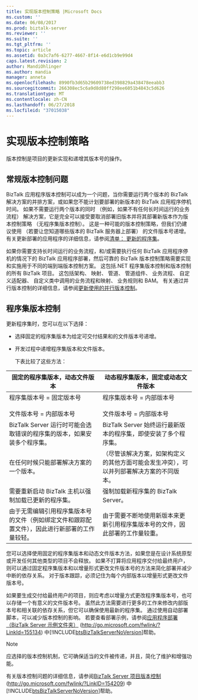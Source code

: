```yaml
---
title: 实现版本控制策略 |Microsoft Docs
ms.custom: ''
ms.date: 06/08/2017
ms.prod: biztalk-server
ms.reviewer: ''
ms.suite: ''
ms.tgt_pltfrm: ''
ms.topic: article
ms.assetid: 0a3c7af6-6277-4667-8f14-e6d1cb9e99d4
caps.latest.revision: 2
author: MandiOhlinger
ms.author: mandia
manager: anneta
ms.openlocfilehash: 8990fb3d65b29609738ed398829a438478eeabb3
ms.sourcegitcommit: 266308ec5c6a9d8d80ff298ee6051b4843c5d626
ms.translationtype: MT
ms.contentlocale: zh-CN
ms.lasthandoff: 06/27/2018
ms.locfileid: "37015038"
---
```

# <a name="implementing-a-versioning-strategy"></a>实现版本控制策略
版本控制是项目的更新实现和递增其版本号的操作。  
  
## <a name="general-versioning-issues"></a>常规版本控制问题  
 BizTalk 应用程序版本控制可以成为一个问题，当你需要运行两个版本的 BizTalk 解决方案的并排方案，或如果您不能计划要部署的新版本的 BizTalk 应用程序停机时间。 如果不需要运行两个版本的同时 （例如，如果不有任何长时间运行的业务流程） 解决方案，它是完全可以接受要取消部署旧版本并将其部署新版本作为版本控制策略 （无程序集版本控制）。 这是一种可能的版本控制策略，但我们仍建议使用 （若要让您知道哪些版本的 BizTalk 服务器上部署） 的文件版本号递增。 有关更新部署的应用程序的详细信息，请参阅[清单： 更新的程序集](../technical-guides/checklist-updating-an-assembly.md)。  
  
 如果你需要支持长时间运行的业务流程，和/或需要执行任何 BizTalk 应用程序停机的情况下的 BizTalk 应用程序部署，然后可靠的 BizTalk 版本控制策略需要实现和实施用于不同的端到端版本控制方案。 这包括.NET 程序集版本控制和版本控制的所有 BizTalk 项目。 这包括架构、 映射、 管道、 管道组件、 业务流程、 自定义适配器、 自定义类中调用的业务流程和映射、 业务规则和 BAM。 有关通过并行版本控制的详细信息，请参阅[更新使用的并行版本控制](../technical-guides/updating-using-side-by-side-versioning.md)。  
  
## <a name="versioning-an-assembly"></a>程序集版本控制  
 更新程序集时，您可以在以下选择：  
  
- 选择固定的程序集版本为给定可交付结果和的文件版本号递增。  
  
- 开发过程中递增程序集版本和文件版本。  
  
  下表比较了这些方法：  
  
|**固定的程序集版本，动态文件版本**|**动态程序集版本，固定或动态文件版本**|  
|------------------------------------------------------|-----------------------------------------------------------------|  
|程序集版本号 = 固定版本号<br /><br /> 文件版本号 = 内部版本号|程序集版本号 = 内部版本号<br /><br /> 文件版本号 = 内部版本号|  
|BizTalk Server 运行时可能会选取错误的程序集的版本，如果安装多个程序集。|BizTalk Server 始终运行最新版本的程序集，即使安装了多个程序集。|  
|在任何时候只能部署解决方案的一个版本。|（尽管该解决方案，如架构定义的其他方面可能会发生冲突），可以并列部署解决方案的不同版本。|  
|需要重新启动 BizTalk 主机以强制加载已更新的程序集。|强制加载新程序集的 BizTalk Server。|  
|由于无需编辑引用程序集版本号的文件（例如绑定文件和跟踪配置文件），因此进行新部署的工作量较轻。|由于需要不断地使用新版本来更新引用程序集版本号的文件，因此部署的工作量较重。|  
  
 您可以选择使用固定的程序集版本和动态文件版本方法，如果您是在设计系统原型或开发任何其他类型的项目不会释放。 如果不打算将应用程序交付给最终用户，则可以通过固定程序集版本和以增量形式更改文件版本号的方法来简化部署并减少中断的依存关系。 对于版本跟踪，必须记住为每个内部版本以增量形式更改文件版本号。  
  
 如果要生成交付给最终用户的项目，则应考虑以增量方式更改程序集版本号，也可以存储一个有意义的文件版本号。 虽然此方法需要进行更多的工作来修改内部版本号和相关联的依存关系，但它可以确保使用最新的程序集。 通过使用自动部署脚本，可以减少版本控制的影响。 若要查看部署示例，请参阅[应用程序部署 （BizTalk Server 示例文件夹）](http://go.microsoft.com/fwlink/?LinkId=155134) (<http://go.microsoft.com/fwlink/?LinkId=155134>) 中[!INCLUDE[btsBizTalkServerNoVersion](../includes/btsbiztalkservernoversion-md.md)]帮助。  
  
> [!NOTE]  
>  应选择的版本控制机制，它可确保适当的文件被传递，并且，简化了维护和增强功能。  
  
 有关版本控制问题的详细信息，请参阅[BizTalk Server 项目版本控制](http://go.microsoft.com/fwlink/?LinkID=154209)(<http://go.microsoft.com/fwlink/?LinkID=154209>) 中[!INCLUDE[btsBizTalkServerNoVersion](../includes/btsbiztalkservernoversion-md.md)]帮助。